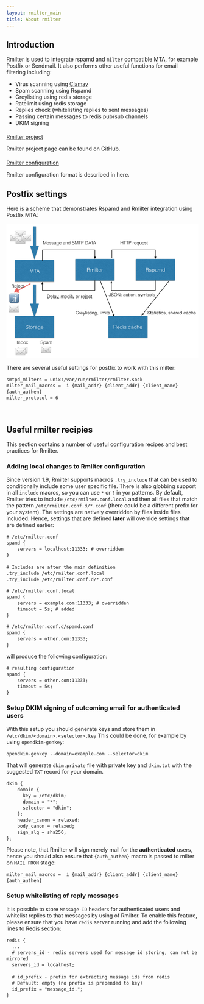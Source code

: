 ```yaml
---
layout: rmilter_main
title: About rmilter
---
```


## Introduction

Rmilter is used to integrate rspamd and `milter` compatible MTA, for example Postfix or Sendmail. It also performs other useful functions for email filtering including:

- Virus scanning using [Clamav](http://clamav.net)
- Spam scanning using Rspamd
- Greylisting using redis storage
- Ratelimit using redis storage
- Replies check (whitelisting replies to sent messages)
- Passing certain messages to redis pub/sub channels
- DKIM signing

<div>
    <div class="row" style="margin-top: 20px; margin-bottom: 20px;">
        <div class="col-sm-3 col-xs-12">
            <a class="btn btn-social btn-github btn-block" href="http://github.com/vstakhov/rmilter"><i class="fa fa-github"></i> Rmilter project</a>
        </div>
        <div class="col-sm-9 col-xs-12">
            <p>Rmilter project page can be found on GitHub.</p>
        </div>
    </div>
    <div class="row" style="margin-top: 20px; margin-bottom: 20px;">
        <div class="col-sm-3 col-xs-12">
            <a class="btn btn-social btn-primary btn-block" href="/rmilter/configuration.html"><i class="fa fa-file-text-o"></i> Rmilter configuration</a>
        </div>
        <div class="col-sm-9 col-xs-12">
            <p>Rmilter configuration format is described in here.</p>
        </div>
    </div>
</div>

## Postfix settings

Here is a scheme that demonstrates Rspamd and Rmilter integration using Postfix MTA:

<img class="img-responsive" src="/img/rspamd-schemes.007_2.png">

There are several useful settings for postfix to work with this milter:

    smtpd_milters = unix:/var/run/rmilter/rmilter.sock
    milter_mail_macros =  i {mail_addr} {client_addr} {client_name} {auth_authen}
    milter_protocol = 6

<div style="padding-top:20px;"></div>

## Useful rmilter recipies

This section contains a number of useful configuration recipes and best practices for Rmilter.


### Adding local changes to Rmilter configuration

Since version 1.9, Rmilter supports macros `.try_include` that can be used to conditionally include some user specific file. There is also globbing support in all `include` macros, so you can use `*` or `?` in yor patterns. By default, Rmilter tries to include `/etc/rmilter.conf.local` and then all files that match the pattern `/etc/rmilter.conf.d/*.conf` (there could be a different prefix for your system). The settings are natively overridden by files inside files included. Hence, settings that are defined **later** will override settings that are defined earlier:

~~~ucl
# /etc/rmilter.conf
spamd {
    servers = localhost:11333; # overridden
}

# Includes are after the main definition
.try_include /etc/rmilter.conf.local
.try_include /etc/rmilter.conf.d/*.conf
~~~

~~~ucl
# /etc/rmilter.conf.local
spamd {
    servers = example.com:11333; # overridden
    timeout = 5s; # added
}
~~~

~~~ucl
# /etc/rmilter.conf.d/spamd.conf
spamd {
    servers = other.com:11333;
}
~~~

will produce the following configuration:

~~~ucl
# resulting configuration
spamd {
    servers = other.com:11333;
    timeout = 5s;
}
~~~

### Setup DKIM signing of outcoming email for authenticated users

With this setup you should generate keys and store them in `/etc/dkim/<domain>.<selector>.key`
This could be done, for example by using `opendkim-genkey`:

    opendkim-genkey --domain=example.com --selector=dkim

That will generate `dkim.private` file with private key and `dkim.txt` with the suggested `TXT` record for your domain.

    dkim {
        domain {
          key = /etc/dkim;
          domain = "*";
          selector = "dkim";
        };
        header_canon = relaxed;
        body_canon = relaxed;
        sign_alg = sha256;
    };

Please note, that Rmilter will sign merely mail for the **authenticated** users, hence you should also ensure that `{auth_authen}` macro
is passed to milter on `MAIL FROM` stage:

    milter_mail_macros =  i {mail_addr} {client_addr} {client_name} {auth_authen}

### Setup whitelisting of reply messages

It is possible to store `Message-ID` headers for authenticated users and whitelist replies to that messages by using of Rmilter. To enable this
feature, please ensure that you have `redis` server running and add the following lines to Redis section:

    redis {
      ...
      # servers_id - redis servers used for message id storing, can not be mirrored
      servers_id = localhost;

      # id_prefix - prefix for extracting message ids from redis
      # Default: empty (no prefix is prepended to key)
      id_prefix = "message_id.";
    }
